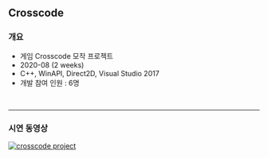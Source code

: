 ## Crosscode
### 개요
* 게임 Crosscode 모작 프로젝트
* 2020-08 (2 weeks)
* C++, WinAPI, Direct2D, Visual Studio 2017
* 개발 참여 인원 : 6명

<br>

---

### 시연 동영상
[![crosscode project](http://img.youtube.com/vi/QMneIMFBW64/sddefault.jpg)](https://youtu.be/QMneIMFBW64?t=0s)
